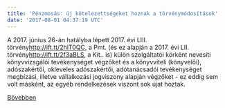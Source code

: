 ```yaml
---
title: 'Pénzmosás: új kötelezettségeket hoznak a törvénymódosítások'
date: '2017-08-01 04:37:19 UTC'
---
```


A 2017. június 26-án hatályba lépett 2017. évi LIII. törvény<http://ift.tt/2hiT0QC>, a Pmt. (és ez alapján a 2017. évi LII. törvény<http://ift.tt/2f3aBLS>, a Kit.. is) külön szolgáltatói körként nevesíti könyvvizsgálói tevékenységet végzőket és a könyvviteli (könyvelői), adószakértői, okleveles adószakértői, adótanácsadói tevékenységet megbízási, illetve vállalkozási jogviszony alapján végzőket - ez eddig sem volt másként, az egyéb rendelkezések viszont sok újat hoztak.


[Bővebben](http://ift.tt/2hiT2rI)
